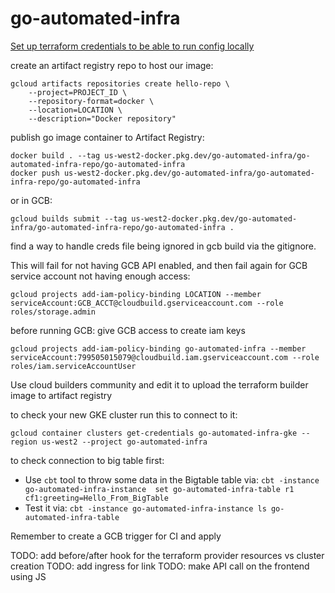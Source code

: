 # go-automated-infra

[Set up terraform credentials to be able to run config locally](https://medium.com/@marouen.helali/terraform-credentials-setup-in-gcp-c81c8ebaff5d)


create an artifact registry repo to host our image:
```
gcloud artifacts repositories create hello-repo \
    --project=PROJECT_ID \
    --repository-format=docker \
    --location=LOCATION \
    --description="Docker repository"
```
publish go image container to Artifact Registry:
```
docker build . --tag us-west2-docker.pkg.dev/go-automated-infra/go-automated-infra-repo/go-automated-infra
docker push us-west2-docker.pkg.dev/go-automated-infra/go-automated-infra-repo/go-automated-infra
```
or in GCB:
```
gcloud builds submit --tag us-west2-docker.pkg.dev/go-automated-infra/go-automated-infra-repo/go-automated-infra .
```

find a way to handle creds file being ignored in gcb build via the gitignore.


This will fail for not having GCB API enabled, and then fail again for GCB service account not having enough access:
```
gcloud projects add-iam-policy-binding LOCATION --member serviceAccount:GCB_ACCT@cloudbuild.gserviceaccount.com --role roles/storage.admin
```


before running GCB:
give GCB access to create iam keys
```
gcloud projects add-iam-policy-binding go-automated-infra --member serviceAccount:799505015079@cloudbuild.iam.gserviceaccount.com --role roles/iam.serviceAccountUser
```

Use cloud builders community and edit it to upload the terraform builder image to artifact registry

to check your new GKE cluster run this to connect to it:
```
gcloud container clusters get-credentials go-automated-infra-gke --region us-west2 --project go-automated-infra
```

to check connection to big table first:
- Use `cbt` tool to throw some data in the Bigtable table via: 
`cbt -instance go-automated-infra-instance  set go-automated-infra-table r1 cf1:greeting=Hello_From_BigTable`
- Test it via:
`cbt -instance go-automated-infra-instance ls go-automated-infra-table`

Remember to create a GCB trigger for CI and apply


TODO: add before/after hook for the terraform provider resources vs cluster creation
TODO: add ingress for link
TODO: make API call on the frontend using JS